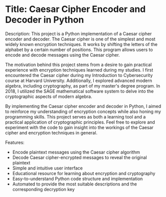 # Title: Caesar Cipher Encoder and Decoder in Python

Description:
This project is a Python implementation of a Caesar cipher encoder and decoder. The Caesar cipher is one of the simplest and most widely known encryption techniques. It works by shifting the letters of the alphabet by a certain number of positions. This program allows users to encode and decode messages using the Caesar cipher.

The motivation behind this project stems from a desire to gain practical experience with encryption techniques learned during my studies. I first encountered the Caesar cipher during my Introduction to Cybersecurity course at Harvard University. Additionally, I explored advanced modern algebra, including cryptography, as part of my master's degree program. In 2018, I utilized the SAGE mathematical software system to delve into the cryptographic aspects of modern algebra.

By implementing the Caesar cipher encoder and decoder in Python, I aimed to reinforce my understanding of encryption concepts while also honing my programming skills. This project serves as both a learning tool and a practical application of cryptographic principles. Feel free to explore and experiment with the code to gain insight into the workings of the Caesar cipher and encryption techniques in general.

Features:

* Encode plaintext messages using the Caesar cipher algorithm
* Decode Caesar cipher-encrypted messages to reveal the original plaintext
* Simple and intuitive user interface
* Educational resource for learning about encryption and cryptography
* Easy-to-understand Python code structure and implementation
* Automated to provide the most suitable descriptions and the corresponding decryption key





